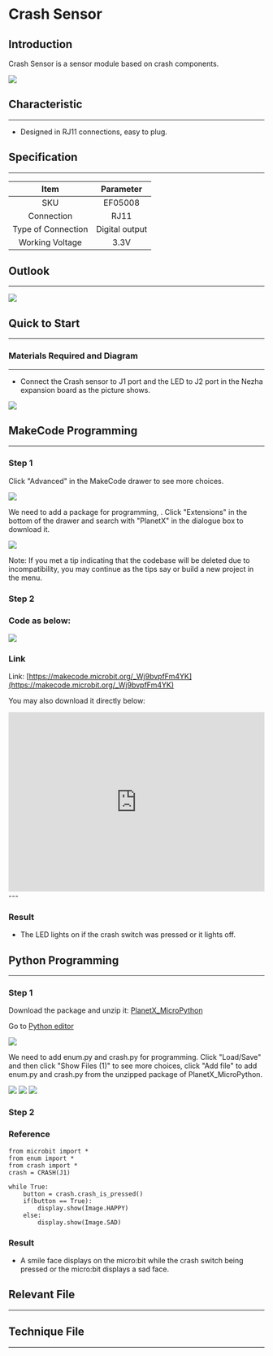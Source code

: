 # Crash Sensor

## Introduction
Crash Sensor is a sensor module based on crash components.

![](./images/05008_01.png)

## Characteristic
---
- Designed in RJ11 connections, easy to plug.
## Specification
---

Item | Parameter 
:-: | :-: 
SKU|EF05008
Connection|RJ11
Type of Connection|Digital output
Working Voltage|3.3V






## Outlook
---


![](./images/05008_02.png)

## Quick to Start

---

### Materials Required and Diagram

---

- Connect the Crash sensor to J1 port and the LED to J2 port in the Nezha expansion board as the picture shows. 


![](./images/05008_03.png)

## MakeCode Programming

---

### Step 1

Click "Advanced" in the MakeCode drawer to see more choices. 

![](./images/05001_04.png)

We need to add a package for programming, . Click "Extensions" in the bottom of the drawer and search with "PlanetX" in the dialogue box to download it. 

![](./images/05001_05.png)

Note: If you met a tip indicating that the codebase will be deleted due to incompatibility, you may continue as the tips say or build a new project in the menu. 

### Step 2

### Code as below:

![](./images/05008_06.png)


### Link
Link: [https://makecode.microbit.org/_Wj9bvpfFm4YK](https://makecode.microbit.org/_Wj9bvpfFm4YK)

You may also download it directly below: 

<div style="position:relative;height:0;padding-bottom:70%;overflow:hidden;"><iframe style="position:absolute;top:0;left:0;width:100%;height:100%;" src="https://makecode.microbit.org/#pub:_Wj9bvpfFm4YK" frameborder="0" sandbox="allow-popups allow-forms allow-scripts allow-same-origin"></iframe></div>  
---

### Result
- The LED lights on if the crash switch was pressed or it lights off. 

## Python Programming 

---


### Step 1

Download the package and unzip it: [PlanetX_MicroPython](https://github.com/lionyhw/PlanetX_MicroPython/archive/master.zip)

Go to   [Python editor](https://python.microbit.org/v/2.0)

![](./images/05001_07.png)

We need to add enum.py and crash.py for programming. Click "Load/Save" and then click "Show Files (1)" to see more choices, click "Add file" to add enum.py and crash.py from the unzipped package of PlanetX_MicroPython. 

![](./images/05001_08.png)
![](./images/05001_09.png)
![](./images/05008_10.png)

### Step 2

### Reference

```
from microbit import *
from enum import *
from crash import *
crash = CRASH(J1)

while True:
    button = crash.crash_is_pressed()
    if(button == True):
        display.show(Image.HAPPY)
    else:
        display.show(Image.SAD)
```


### Result
- A smile face displays on the micro:bit while the crash switch being pressed or the micro:bit displays a sad face.
## Relevant File

---

## Technique File

---
